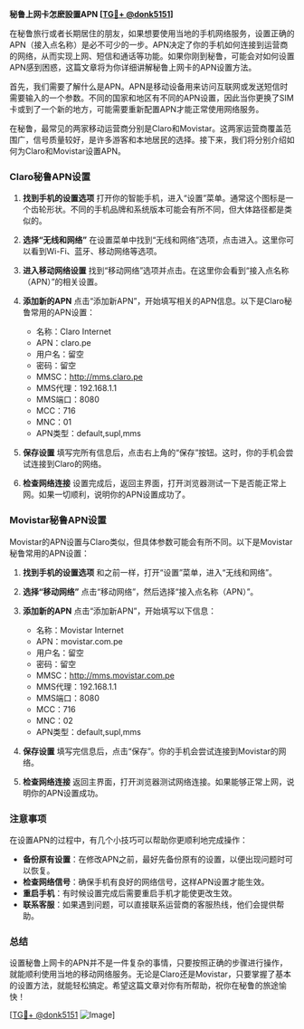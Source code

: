 **秘鲁上网卡怎麽設置APN [[TG💪+ @donk5151](https://t.me/s/donk5151)]**

在秘鲁旅行或者长期居住的朋友，如果想要使用当地的手机网络服务，设置正确的APN（接入点名称）是必不可少的一步。APN决定了你的手机如何连接到运营商的网络，从而实现上网、短信和通话等功能。如果你刚到秘鲁，可能会对如何设置APN感到困惑，这篇文章将为你详细讲解秘鲁上网卡的APN设置方法。

首先，我们需要了解什么是APN。APN是移动设备用来访问互联网或发送短信时需要输入的一个参数。不同的国家和地区有不同的APN设置，因此当你更换了SIM卡或到了一个新的地方，可能需要重新配置APN才能正常使用网络服务。

在秘鲁，最常见的两家移动运营商分别是Claro和Movistar。这两家运营商覆盖范围广，信号质量较好，是许多游客和本地居民的选择。接下来，我们将分别介绍如何为Claro和Movistar设置APN。

### Claro秘鲁APN设置

1. **找到手机的设置选项**
   打开你的智能手机，进入“设置”菜单。通常这个图标是一个齿轮形状。不同的手机品牌和系统版本可能会有所不同，但大体路径都是类似的。

2. **选择“无线和网络”**
   在设置菜单中找到“无线和网络”选项，点击进入。这里你可以看到Wi-Fi、蓝牙、移动网络等选项。

3. **进入移动网络设置**
   找到“移动网络”选项并点击。在这里你会看到“接入点名称（APN）”的相关设置。

4. **添加新的APN**
   点击“添加新APN”，开始填写相关的APN信息。以下是Claro秘鲁常用的APN设置：
   - 名称：Claro Internet
   - APN：claro.pe
   - 用户名：留空
   - 密码：留空
   - MMSC：http://mms.claro.pe
   - MMS代理：192.168.1.1
   - MMS端口：8080
   - MCC：716
   - MNC：01
   - APN类型：default,supl,mms

5. **保存设置**
   填写完所有信息后，点击右上角的“保存”按钮。这时，你的手机会尝试连接到Claro的网络。

6. **检查网络连接**
   设置完成后，返回主界面，打开浏览器测试一下是否能正常上网。如果一切顺利，说明你的APN设置成功了。

### Movistar秘鲁APN设置

Movistar的APN设置与Claro类似，但具体参数可能会有所不同。以下是Movistar秘鲁常用的APN设置：

1. **找到手机的设置选项**
   和之前一样，打开“设置”菜单，进入“无线和网络”。

2. **选择“移动网络”**
   点击“移动网络”，然后选择“接入点名称（APN）”。

3. **添加新的APN**
   点击“添加新APN”，开始填写以下信息：
   - 名称：Movistar Internet
   - APN：movistar.com.pe
   - 用户名：留空
   - 密码：留空
   - MMSC：http://mms.movistar.com.pe
   - MMS代理：192.168.1.1
   - MMS端口：8080
   - MCC：716
   - MNC：02
   - APN类型：default,supl,mms

4. **保存设置**
   填写完信息后，点击“保存”。你的手机会尝试连接到Movistar的网络。

5. **检查网络连接**
   返回主界面，打开浏览器测试网络连接。如果能够正常上网，说明你的APN设置成功。

### 注意事项

在设置APN的过程中，有几个小技巧可以帮助你更顺利地完成操作：

- **备份原有设置**：在修改APN之前，最好先备份原有的设置，以便出现问题时可以恢复。
- **检查网络信号**：确保手机有良好的网络信号，这样APN设置才能生效。
- **重启手机**：有时候设置完成后需要重启手机才能使更改生效。
- **联系客服**：如果遇到问题，可以直接联系运营商的客服热线，他们会提供帮助。

### 总结

设置秘鲁上网卡的APN并不是一件复杂的事情，只要按照正确的步骤进行操作，就能顺利使用当地的移动网络服务。无论是Claro还是Movistar，只要掌握了基本的设置方法，就能轻松搞定。希望这篇文章对你有所帮助，祝你在秘鲁的旅途愉快！

[[TG💪+ @donk5151](https://t.me/s/donk5151) ![Image](https://i.postimg.cc/rwNCRYN7/Snipaste-2025-04-30-17-27-05.png)]